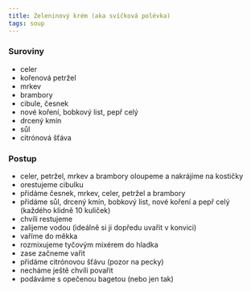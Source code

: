 ```yaml
---
title: Zeleninový krém (aka svíčková polévka)
tags: soup
---
```


### Suroviny
- celer
- kořenová petržel
- mrkev
- brambory
- cibule, česnek
- nové koření, bobkový list, pepř celý
- drcený kmín
- sůl
- citrónová šťáva

### Postup
- celer, petržel, mrkev a brambory oloupeme a nakrájíme na kostičky
- orestujeme cibulku
- přidáme česnek, mrkev, celer, petržel a brambory
- přidáme sůl, drcený kmín, bobkový list, nové koření a pepř celý (každého klidně 10 kuliček)
- chvíli restujeme
- zalijeme vodou (ideálně si ji dopředu uvařit v konvici)
- vaříme do měkka
- rozmixujeme tyčovým mixérem do hladka
- zase začneme vařit
- přidáme citrónovou šťávu (pozor na pecky)
- necháme ještě chvíli povařit
- podáváme s opečenou bagetou (nebo jen tak)
